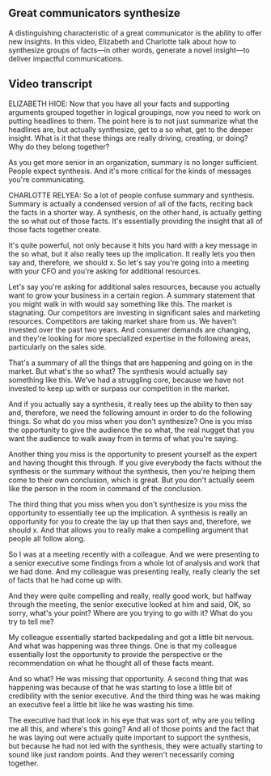 ## Great communicators synthesize

A distinguishing characteristic of a great communicator is the ability to offer new insights. In this video, Elizabeth and Charlotte talk about how to synthesize groups of facts—in other words, generate a novel insight—to deliver impactful communications.


## Video transcript

ELIZABETH HIOE: Now that you have all your facts and supporting arguments grouped together in logical groupings, now you need to work on putting headlines to them. The point here is to not just summarize what the headlines are, but actually synthesize, get to a so what, get to the deeper insight. What is it that these things are really driving, creating, or doing? Why do they belong together?

As you get more senior in an organization, summary is no longer sufficient. People expect synthesis. And it's more critical for the kinds of messages you're communicating.

CHARLOTTE RELYEA: So a lot of people confuse summary and synthesis. Summary is actually a condensed version of all of the facts, reciting back the facts in a shorter way. A synthesis, on the other hand, is actually getting the so what out of those facts. It's essentially providing the insight that all of those facts together create.

It's quite powerful, not only because it hits you hard with a key message in the so what, but it also really tees up the implication. It really lets you then say and, therefore, we should x. So let's say you're going into a meeting with your CFO and you're asking for additional resources.

Let's say you're asking for additional sales resources, because you actually want to grow your business in a certain region. A summary statement that you might walk in with would say something like this. The market is stagnating. Our competitors are investing in significant sales and marketing resources. Competitors are taking market share from us. We haven't invested over the past two years. And consumer demands are changing, and they're looking for more specialized expertise in the following areas, particularly on the sales side.

That's a summary of all the things that are happening and going on in the market. But what's the so what? The synthesis would actually say something like this. We've had a struggling core, because we have not invested to keep up with or surpass our competition in the market.

And if you actually say a synthesis, it really tees up the ability to then say and, therefore, we need the following amount in order to do the following things. So what do you miss when you don't synthesize? One is you miss the opportunity to give the audience the so what, the real nugget that you want the audience to walk away from in terms of what you're saying.

Another thing you miss is the opportunity to present yourself as the expert and having thought this through. If you give everybody the facts without the synthesis or the summary without the synthesis, then you're helping them come to their own conclusion, which is great. But you don't actually seem like the person in the room in command of the conclusion.

The third thing that you miss when you don't synthesize is you miss the opportunity to essentially tee up the implication. A synthesis is really an opportunity for you to create the lay up that then says and, therefore, we should x. And that allows you to really make a compelling argument that people all follow along.

So I was at a meeting recently with a colleague. And we were presenting to a senior executive some findings from a whole lot of analysis and work that we had done. And my colleague was presenting really, really clearly the set of facts that he had come up with.

And they were quite compelling and really, really good work, but halfway through the meeting, the senior executive looked at him and said, OK, so sorry, what's your point? Where are you trying to go with it? What do you try to tell me?

My colleague essentially started backpedaling and got a little bit nervous. And what was happening was three things. One is that my colleague essentially lost the opportunity to provide the perspective or the recommendation on what he thought all of these facts meant.

And so what? He was missing that opportunity. A second thing that was happening was because of that he was starting to lose a little bit of credibility with the senior executive. And the third thing was he was making an executive feel a little bit like he was wasting his time.

The executive had that look in his eye that was sort of, why are you telling me all this, and where's this going? And all of those points and the fact that he was laying out were actually quite important to support the synthesis, but because he had not led with the synthesis, they were actually starting to sound like just random points. And they weren't necessarily coming together.
